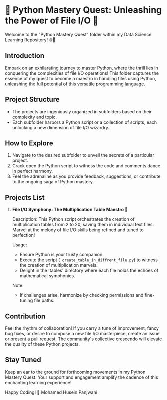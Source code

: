 # 🚀 Python Mastery Quest: Unleashing the Power of File I/O 🚀

Welcome to the "Python Mastery Quest" folder within my Data Science Learning Repository! 🌐🐍

## Introduction
Embark on an exhilarating journey to master Python, where the thrill lies in conquering the complexities of file I/O operations! This folder captures the essence of my quest to become a maestro in handling files using Python, unleashing the full potential of this versatile programming language.

## Project Structure
- The projects are ingeniously organized in subfolders based on their complexity and topic.
- Each subfolder harbors a Python script or a collection of scripts, each unlocking a new dimension of file I/O wizardry.

## How to Explore
1. Navigate to the desired subfolder to unveil the secrets of a particular project.
2. Crack open the Python script to witness the code and comments dance in perfect harmony.
3. Feel the adrenaline as you provide feedback, suggestions, or contribute to the ongoing saga of Python mastery.

## Projects List
1. **File I/O Symphony: The Multiplication Table Maestro 🎻**

   Description:
   This Python script orchestrates the creation of multiplication tables from 2 to 20, saving them in individual text files. Marvel at the melody of file I/O skills being refined and tuned to perfection!

   Usage:
   - Ensure Python is your trusty companion.
   - Execute the script (` create_table_in_diffrent_file.py`) to witness the creation of multiplication marvels.
   - Delight in the 'tables' directory where each file holds the echoes of mathematical symphonies.

   Note:
   - If challenges arise, harmonize by checking permissions and fine-tuning file paths.

## Contribution
Feel the rhythm of collaboration! If you carry a tune of improvement, fancy bug fixes, or desire to compose a new file I/O masterpiece, create an issue or present a pull request. The community's collective crescendo will elevate the quality of these Python projects.

## Stay Tuned
Keep an ear to the ground for forthcoming movements in my Python Mastery Quest. Your support and engagement amplify the cadence of this enchanting learning experience!

Happy Coding! 🎉
Mohamed Husein Panjwani
